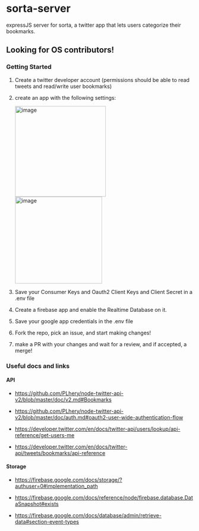 # sorta-server
expressJS server for sorta, a twitter app that lets users categorize their bookmarks. 

## Looking for OS contributors!

### Getting Started
1. Create a twitter developer account (permissions should be able to read tweets and read/write user bookmarks)
2. create an app with the following settings:


    <img width="244" alt="image" src="https://user-images.githubusercontent.com/34838966/192272132-9fbf461b-e07e-4b97-827b-5c99d7bf10c3.png">
    <img width="234" alt="image" src="https://user-images.githubusercontent.com/34838966/192272610-cac01495-83c2-40a4-9cd6-872c3759c6e9.png">
    
    
3. Save your Consumer Keys and Oauth2 Client Keys and Client Secret in a .env file  
4. Create a firebase app and enable the Realtime Database on it.  
5. Save your google app credentials in the .env file  
6. Fork the repo, pick an issue, and start making changes!  
7. make a PR with your changes and wait for a review, and if accepted, a merge!  

### Useful docs and links

#### API

- https://github.com/PLhery/node-twitter-api-v2/blob/master/doc/v2.md#Bookmarks

- https://github.com/PLhery/node-twitter-api-v2/blob/master/doc/auth.md#oauth2-user-wide-authentication-flow

- https://developer.twitter.com/en/docs/twitter-api/users/lookup/api-reference/get-users-me

- https://developer.twitter.com/en/docs/twitter-api/tweets/bookmarks/api-reference
#### Storage

- https://firebase.google.com/docs/storage/?authuser=0#implementation_path

- https://firebase.google.com/docs/reference/node/firebase.database.DataSnapshot#exists

- https://firebase.google.com/docs/database/admin/retrieve-data#section-event-types
